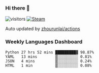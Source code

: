 ### Hi there 👋

![visitors](https://visitor-badge.glitch.me/badge?page_id=zhourunlai)
[![Steam](https://img.shields.io/badge/dynamic/json?label=Steam&query=%24.data.totalSubs&url=https%3A%2F%2Fapi.spencerwoo.com%2Fsubstats%2F%3Fsource%3DsteamGames%26queryKey%3D76561198285156854&suffix=%20Games&logo=steam&labelColor=134375&color=0b1a37&longCache=true)](http://steamcommunity.com/profiles/76561198285156854)

Auto updated by <a href="https://github.com/zhourunlai/zhourunlai/actions" target="_blank">zhourunlai/actions</a>

### Weekly Languages Dashboard

<!--PART:wakatime-->
```text
Python 27 hrs 52 mins █████████▓ 98.87%
YAML   13 mins        ▒░░░░░░░░░ 0.81%
JSON   4 mins         ▒░░░░░░░░░ 0.24%
HTML   1 min          ▒░░░░░░░░░ 0.08%
```
<!--PART:wakatime-->
